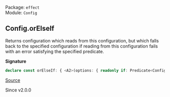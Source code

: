 Package: `effect`<br />
Module: `Config`<br />

## Config.orElseIf

Returns configuration which reads from this configuration, but which falls
back to the specified configuration if reading from this configuration
fails with an error satisfying the specified predicate.

**Signature**

```ts
declare const orElseIf: { <A2>(options: { readonly if: Predicate<ConfigError.ConfigError>; readonly orElse: LazyArg<Config<A2>>; }): <A>(self: Config<A>) => Config<A>; <A, A2>(self: Config<A>, options: { readonly if: Predicate<ConfigError.ConfigError>; readonly orElse: LazyArg<Config<A2>>; }): Config<A>; }
```

[Source](https://github.com/Effect-TS/effect/tree/main/packages/effect/src/Config.ts#L298)

Since v2.0.0